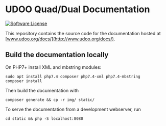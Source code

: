 # UDOO Quad/Dual Documentation

[![Software License](https://img.shields.io/badge/license-MIT-brightgreen.svg?style=flat-square)](https://github.com/UDOOboard/X86-Docs/LICENSE)

This repository contains the source code for the documentation hosted at [www.udoo.org/docs/](http://www.udoo.org/docs/).


## Build the documentation locally
On PHP7+ install XML and mbstring modules:

    sudo apt install php7.4 composer php7.4-xml php7.4-mbstring
    composer install

Then build the documentation with

    composer generate && cp -r img/ static/

To serve the documentation from a development webserver, run

    cd static && php -S localhost:8080
